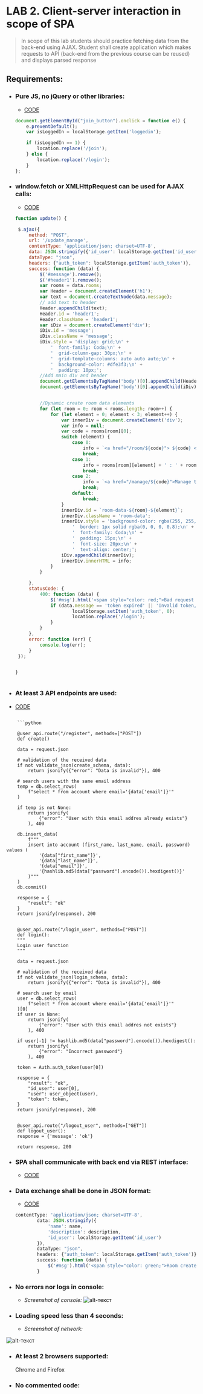 # LAB 2. Client-server interaction in scope of SPA
> In scope of this lab students should practice fetching data from the back-end using AJAX.
> Student shall create application which makes requests to API (back-end from the previous 
> course can be reused) and displays parsed response

## Requirements:

- ### Pure JS, no jQuery or other libraries:

   * [CODE](https://github.com/Vilka284/web-lab-1-4/tree/master/client/static/scripts)
    ```javascript
    document.getElementById("join_button").onclick = function e() {
        e.preventDefault();
        var isLoggedIn = localStorage.getItem('loggedin');

        if (isLoggedIn == 1) {
            location.replace('/join');
        } else {
            location.replace('/login');
        }
    };
   ```
  
  
- ### window.fetch or XMLHttpRequest can be used for AJAX calls:

   * [CODE](https://github.com/Vilka284/web-lab-1-4/tree/master/client/static/scripts)

   ```javascript
  function update() {

    $.ajax({
        method: "POST",
        url: '/update_manage',
        contentType: 'application/json; charset=UTF-8',
        data: JSON.stringify({'id_user': localStorage.getItem('id_user')}),
        dataType: "json",
        headers: {"auth_token": localStorage.getItem('auth_token')},
        success: function (data) {
            $('#message').remove();
            $('#header1').remove();
            var rooms = data.rooms;
            var Header = document.createElement('h1');
            var text = document.createTextNode(data.message);
            // add text to header
            Header.appendChild(text);
            Header.id = 'header1';
            Header.className = 'header1';
            var iDiv = document.createElement('div');
            iDiv.id = 'message';
            iDiv.className = 'message';
            iDiv.style = 'display: grid;\n' +
                '  font-family: Coda;\n' +
                '  grid-column-gap: 30px;\n' +
                '  grid-template-columns: auto auto auto;\n' +
                '  background-color: #dfe3f3;\n' +
                '  padding: 10px;';
            //Add main div and header
            document.getElementsByTagName('body')[0].appendChild(Header);
            document.getElementsByTagName('body')[0].appendChild(iDiv);


            //Dynamic create room data elements
            for (let room = 0; room < rooms.length; room++) {
                for (let element = 0; element < 3; element++) {
                    var innerDiv = document.createElement('div');
                    var info = null;
                    var code = rooms[room][0];
                    switch (element) {
                        case 0:
                            info = `<a href="/room/${code}"> ${code} </a>`;
                            break;
                        case 1:
                            info = rooms[room][element] + ' : ' + rooms[room][element + 1];
                            break;
                        case 2:
                            info = `<a href="/manage/${code}">Manage this room </a>`;
                            break;
                        default:
                            break;
                    }
                    innerDiv.id = `room-data-${room}-${element}`;
                    innerDiv.className = 'room-data';
                    innerDiv.style = 'background-color: rgba(255, 255, 255, 0.8);\n' +
                        '  border: 1px solid rgba(0, 0, 0, 0.8);\n' +
                        '  font-family: Coda;\n' +
                        '  padding: 15px;\n' +
                        '  font-size: 20px;\n' +
                        '  text-align: center;';
                    iDiv.appendChild(innerDiv);
                    innerDiv.innerHTML = info;
                }
            }

        },
        statusCode: {
            400: function (data) {
                $('#msg').html('<span style="color: red;">Bad request parameters</span>');
                if (data.message == 'token expired' || 'Invalid token, please try again'){
                        localStorage.setItem('auth_token', 0);
                        location.replace('/login');
                }
            }
        },
        error: function (err) {
            console.log(err);
        }
    });


  }
```
```
  
  - ### At least 3 API endpoints are used:
   * [CODE](https://github.com/Vilka284/web-lab-1-4/blob/master/server/routes.py)
```

    ```python
    
    @user_api.route("/register", methods=["POST"])
    def create()

    data = request.json

    # validation of the received data
    if not validate_json(create_schema, data):
        return jsonify({"error": "Data is invalid"}), 400

    # search users with the same email address
    temp = db.select_rows(
        f"select * from account where email='{data['email']}'"
    )

    if temp is not None:
        return jsonify(
            {"error": "User with this email addres already exists"}
        ), 400

    db.insert_data(
        f"""
        insert into account (first_name, last_name, email, password) values (
            '{data["first_name"]}', 
            '{data["last_name"]}', 
            '{data["email"]}',  
            '{hashlib.md5(data["password"].encode()).hexdigest()}'
        )"""
    )
    db.commit()

    response = {
        "result": "ok"
    }
    return jsonify(response), 200


    @user_api.route("/login_user", methods=["POST"])
    def login():
    """
    Login user function
    """

    data = request.json

    # validation of the received data
    if not validate_json(login_schema, data):
        return jsonify({"error": "Data is invalid"}), 400

    # search user by email
    user = db.select_rows(
        f"select * from account where email='{data['email']}'"
    )[0]
    if user is None:
        return jsonify(
            {"error": "User with this email addres not exists"}
        ), 400

    if user[-1] != hashlib.md5(data["password"].encode()).hexdigest():
        return jsonify(
            {"error": "Incorrect password"}
        ), 400

    token = Auth.auth_token(user[0])

    response = {
        "result": "ok",
        "id_user": user[0],
        "user": user_object(user),
        "token": token,
    }
    return jsonify(response), 200


    @user_api.route("/logout_user", methods=["GET"])
    def logout_user():
    response = {'message': 'ok'}

    return response, 200
  ```
  
  
- ### SPA shall communicate with back end via REST interface:

   * [CODE](https://github.com/Vilka284/web-lab-1-4/blob/master/server/user_api/endpoints.py)
  
  
- ### Data exchange shall be done in JSON format:

   * [CODE](https://github.com/Vilka284/web-lab-1-4/blob/master/client/static/scripts/room/submit_request.js)
    ```javascript
    contentType: 'application/json; charset=UTF-8',
            data: JSON.stringify({
                'name': name,
                'description': description,
                'id_user': localStorage.getItem('id_user')
            }),
            dataType: "json",
            headers: {"auth_token": localStorage.getItem('auth_token')},
            success: function (data) {
                $('#msg').html('<span style="color: green;">Room created successfully</span>');
            }
    ```
  

- ### No errors nor logs in console:
   
   * _Screenshot of console:_
![alt-текст](https://github.com/Vilka284/web-lab-1-4/raw/master/WebDevelopment/Lab2/img/console.png "Console")


- ### Loading speed less than 4 seconds:

  * _Screenshot of network:_
  
![alt-текст](https://github.com/Vilka284/web-lab-1-4/raw/master/WebDevelopment/Lab2/img/network.png "Network")


- ### At least 2 browsers supported:

   Chrome and Firefox
   
- ### No commented code:

